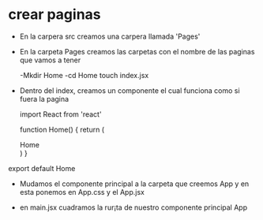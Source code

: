 # crear paginas

* En la carpera src creamos una carpera llamada 'Pages'

* En la carpeta Pages creamos las carpetas con el nombre de las paginas que vamos a tener

    -Mkdir Home
    -cd Home
    touch index.jsx

* Dentro del index, creamos un componente el cual funciona como si fuera la pagina

    import React from 'react'

    function Home() {
        return (
            <div className='bg-yellow-500'>
                Home
            </div>
        )
    }

export default Home

* Mudamos el componente principal a la carpeta que creemos App y en esta ponemos en App.css y el App.jsx

* en main.jsx cuadramos la rur¡ta de nuestro componente principal App